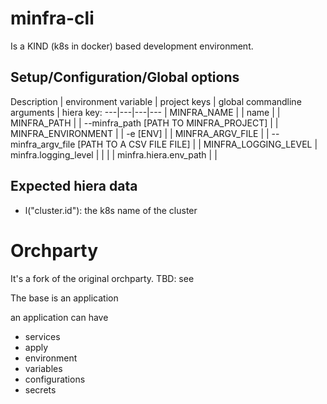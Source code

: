 # minfra-cli

Is a KIND (k8s in docker) based development environment.


## Setup/Configuration/Global options

Description | environment variable | project keys | global commandline arguments | hiera key:
---|---|---|---
| MINFRA_NAME | | name |
| MINFRA_PATH | | --minfra_path [PATH TO MINFRA_PROJECT] |
| MINFRA_ENVIRONMENT | | -e [ENV] |
| MINFRA_ARGV_FILE | | --minfra_argv_file [PATH TO A CSV FILE FILE] |
| MINFRA_LOGGING_LEVEL | minfra.logging_level | |
|  | minfra.hiera.env_path | |


## Expected hiera data

 * l("cluster.id"): the k8s name of the cluster
 













# Orchparty

It's a fork of the original orchparty. TBD: see

The base is an application

an application can have 
 * services
 * apply
 * environment
 * variables
 * configurations
 * secrets
